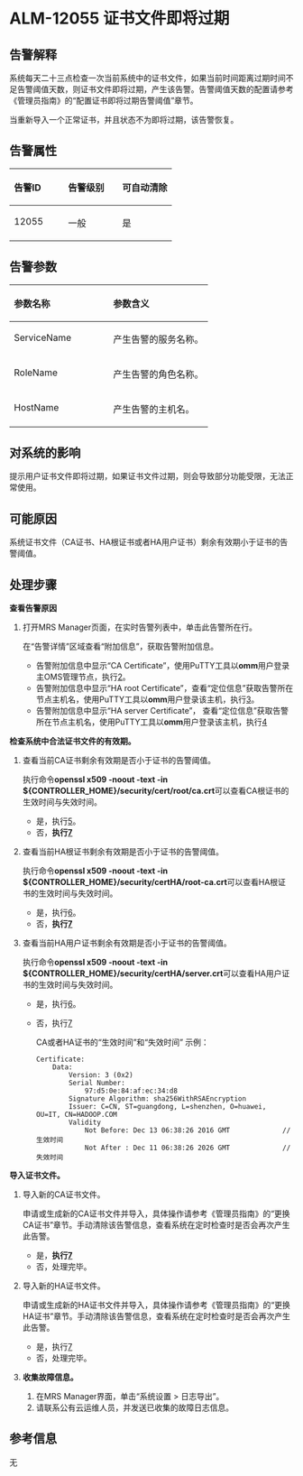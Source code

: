 # ALM-12055 证书文件即将过期<a name="ZH-CN_TOPIC_0093195104"></a>

## 告警解释<a name="zh-cn_topic_0087154423_zh-cn_topic_0087039447_section39779984"></a>

系统每天二十三点检查一次当前系统中的证书文件，如果当前时间距离过期时间不足告警阈值天数，则证书文件即将过期，产生该告警。告警阈值天数的配置请参考《管理员指南》的“配置证书即将过期告警阈值”章节。

当重新导入一个正常证书，并且状态不为即将过期，该告警恢复。

## 告警属性<a name="zh-cn_topic_0087154423_zh-cn_topic_0087039447_section22475544"></a>

<a name="zh-cn_topic_0087154423_zh-cn_topic_0087039447_table46559760"></a>
<table><thead align="left"><tr id="zh-cn_topic_0087154423_zh-cn_topic_0087039447_row56576642"><th class="cellrowborder" valign="top" width="33.33333333333333%" id="mcps1.1.4.1.1"><p id="zh-cn_topic_0087154423_zh-cn_topic_0087039447_p19305289"><a name="zh-cn_topic_0087154423_zh-cn_topic_0087039447_p19305289"></a><a name="zh-cn_topic_0087154423_zh-cn_topic_0087039447_p19305289"></a>告警ID</p>
</th>
<th class="cellrowborder" valign="top" width="33.33333333333333%" id="mcps1.1.4.1.2"><p id="zh-cn_topic_0087154423_zh-cn_topic_0087039447_p20224568"><a name="zh-cn_topic_0087154423_zh-cn_topic_0087039447_p20224568"></a><a name="zh-cn_topic_0087154423_zh-cn_topic_0087039447_p20224568"></a>告警级别</p>
</th>
<th class="cellrowborder" valign="top" width="33.33333333333333%" id="mcps1.1.4.1.3"><p id="zh-cn_topic_0087154423_zh-cn_topic_0087039447_p27577336"><a name="zh-cn_topic_0087154423_zh-cn_topic_0087039447_p27577336"></a><a name="zh-cn_topic_0087154423_zh-cn_topic_0087039447_p27577336"></a>可自动清除</p>
</th>
</tr>
</thead>
<tbody><tr id="zh-cn_topic_0087154423_zh-cn_topic_0087039447_row19171761"><td class="cellrowborder" valign="top" width="33.33333333333333%" headers="mcps1.1.4.1.1 "><p id="zh-cn_topic_0087154423_zh-cn_topic_0087039447_p9408778"><a name="zh-cn_topic_0087154423_zh-cn_topic_0087039447_p9408778"></a><a name="zh-cn_topic_0087154423_zh-cn_topic_0087039447_p9408778"></a>12055</p>
</td>
<td class="cellrowborder" valign="top" width="33.33333333333333%" headers="mcps1.1.4.1.2 "><p id="zh-cn_topic_0087154423_zh-cn_topic_0087039447_p23913515"><a name="zh-cn_topic_0087154423_zh-cn_topic_0087039447_p23913515"></a><a name="zh-cn_topic_0087154423_zh-cn_topic_0087039447_p23913515"></a>一般</p>
</td>
<td class="cellrowborder" valign="top" width="33.33333333333333%" headers="mcps1.1.4.1.3 "><p id="zh-cn_topic_0087154423_zh-cn_topic_0087039447_p57946557"><a name="zh-cn_topic_0087154423_zh-cn_topic_0087039447_p57946557"></a><a name="zh-cn_topic_0087154423_zh-cn_topic_0087039447_p57946557"></a>是</p>
</td>
</tr>
</tbody>
</table>

## 告警参数<a name="zh-cn_topic_0087154423_zh-cn_topic_0087039447_section953306"></a>

<a name="zh-cn_topic_0087154423_zh-cn_topic_0087039447_table63159527"></a>
<table><thead align="left"><tr id="zh-cn_topic_0087154423_zh-cn_topic_0087039447_row66054230"><th class="cellrowborder" valign="top" width="50%" id="mcps1.1.3.1.1"><p id="zh-cn_topic_0087154423_zh-cn_topic_0087039447_p48792409"><a name="zh-cn_topic_0087154423_zh-cn_topic_0087039447_p48792409"></a><a name="zh-cn_topic_0087154423_zh-cn_topic_0087039447_p48792409"></a>参数名称</p>
</th>
<th class="cellrowborder" valign="top" width="50%" id="mcps1.1.3.1.2"><p id="zh-cn_topic_0087154423_zh-cn_topic_0087039447_p59871065"><a name="zh-cn_topic_0087154423_zh-cn_topic_0087039447_p59871065"></a><a name="zh-cn_topic_0087154423_zh-cn_topic_0087039447_p59871065"></a>参数含义</p>
</th>
</tr>
</thead>
<tbody><tr id="zh-cn_topic_0087154423_zh-cn_topic_0087039447_row17718077"><td class="cellrowborder" valign="top" width="50%" headers="mcps1.1.3.1.1 "><p id="zh-cn_topic_0087154423_zh-cn_topic_0087039447_p25878126"><a name="zh-cn_topic_0087154423_zh-cn_topic_0087039447_p25878126"></a><a name="zh-cn_topic_0087154423_zh-cn_topic_0087039447_p25878126"></a>ServiceName</p>
</td>
<td class="cellrowborder" valign="top" width="50%" headers="mcps1.1.3.1.2 "><p id="zh-cn_topic_0087154423_zh-cn_topic_0087039447_p15753427"><a name="zh-cn_topic_0087154423_zh-cn_topic_0087039447_p15753427"></a><a name="zh-cn_topic_0087154423_zh-cn_topic_0087039447_p15753427"></a>产生告警的服务名称。</p>
</td>
</tr>
<tr id="zh-cn_topic_0087154423_zh-cn_topic_0087039447_row7563116"><td class="cellrowborder" valign="top" width="50%" headers="mcps1.1.3.1.1 "><p id="zh-cn_topic_0087154423_zh-cn_topic_0087039447_p8632699"><a name="zh-cn_topic_0087154423_zh-cn_topic_0087039447_p8632699"></a><a name="zh-cn_topic_0087154423_zh-cn_topic_0087039447_p8632699"></a>RoleName</p>
</td>
<td class="cellrowborder" valign="top" width="50%" headers="mcps1.1.3.1.2 "><p id="zh-cn_topic_0087154423_zh-cn_topic_0087039447_p28160051"><a name="zh-cn_topic_0087154423_zh-cn_topic_0087039447_p28160051"></a><a name="zh-cn_topic_0087154423_zh-cn_topic_0087039447_p28160051"></a>产生告警的角色名称。</p>
</td>
</tr>
<tr id="zh-cn_topic_0087154423_zh-cn_topic_0087039447_row52113869"><td class="cellrowborder" valign="top" width="50%" headers="mcps1.1.3.1.1 "><p id="zh-cn_topic_0087154423_zh-cn_topic_0087039447_p60473876"><a name="zh-cn_topic_0087154423_zh-cn_topic_0087039447_p60473876"></a><a name="zh-cn_topic_0087154423_zh-cn_topic_0087039447_p60473876"></a>HostName</p>
</td>
<td class="cellrowborder" valign="top" width="50%" headers="mcps1.1.3.1.2 "><p id="zh-cn_topic_0087154423_zh-cn_topic_0087039447_p66545816"><a name="zh-cn_topic_0087154423_zh-cn_topic_0087039447_p66545816"></a><a name="zh-cn_topic_0087154423_zh-cn_topic_0087039447_p66545816"></a>产生告警的主机名。</p>
</td>
</tr>
</tbody>
</table>

## 对系统的影响<a name="zh-cn_topic_0087154423_zh-cn_topic_0087039447_section8579761"></a>

提示用户证书文件即将过期，如果证书文件过期，则会导致部分功能受限，无法正常使用。

## 可能原因<a name="zh-cn_topic_0087154423_zh-cn_topic_0087039447_section10108989"></a>

系统证书文件（CA证书、HA根证书或者HA用户证书）剩余有效期小于证书的告警阈值。

## 处理步骤<a name="zh-cn_topic_0087154423_zh-cn_topic_0087039447_section23872039"></a>

**查看告警原因**

1.  打开MRS Manager页面，在实时告警列表中，单击此告警所在行。

    在“告警详情”区域查看“附加信息”，获取告警附加信息。

    -   告警附加信息中显示“CA Certificate”，使用PuTTY工具以**omm**用户登录主OMS管理节点，执行[2](#zh-cn_topic_0087154423_zh-cn_topic_0087039447_li31866665152950)。
    -   告警附加信息中显示“HA root Certificate”，查看“定位信息”获取告警所在节点主机名，使用PuTTY工具以**omm**用户登录该主机，执行[3](#zh-cn_topic_0087154423_zh-cn_topic_0087039447_li35214520152950)。
    -   告警附加信息中显示“HA server Certificate”， 查看“定位信息”获取告警所在节点主机名，使用PuTTY工具以**omm**用户登录该主机，执行[4](#zh-cn_topic_0087154423_zh-cn_topic_0087039447_li289449152950)


**检查系统中合法证书文件的有效期。**

1.  <a name="zh-cn_topic_0087154423_zh-cn_topic_0087039447_li31866665152950"></a>查看当前CA证书剩余有效期是否小于证书的告警阈值。

    执行命令**openssl x509 -noout -text -in $\{CONTROLLER\_HOME\}/security/cert/root/ca.crt**可以查看CA根证书的生效时间与失效时间。

    -   是，执行[5](#zh-cn_topic_0087154423_zh-cn_topic_0087039447_li12048984152950)。
    -   否，**执行[7](#zh-cn_topic_0087154423_li52736392112336)**

2.  <a name="zh-cn_topic_0087154423_zh-cn_topic_0087039447_li35214520152950"></a>查看当前HA根证书剩余有效期是否小于证书的告警阈值。

    执行命令**openssl x509 -noout -text -in $\{CONTROLLER\_HOME\}/security/certHA/root-ca.crt**可以查看HA根证书的生效时间与失效时间。

    -   是，执行[6](#zh-cn_topic_0087154423_zh-cn_topic_0087039447_li50119675152950)。
    -   否，**执行[7](#zh-cn_topic_0087154423_li52736392112336)**

3.  <a name="zh-cn_topic_0087154423_zh-cn_topic_0087039447_li289449152950"></a>查看当前HA用户证书剩余有效期是否小于证书的告警阈值。

    执行命令**openssl x509 -noout -text -in $\{CONTROLLER\_HOME\}/security/certHA/server.crt**可以查看HA用户证书的生效时间与失效时间。

    -   是，执行[6](#zh-cn_topic_0087154423_zh-cn_topic_0087039447_li50119675152950)。
    -   否，执行[7](#zh-cn_topic_0087154423_li52736392112336)

        CA或者HA证书的“生效时间”和“失效时间” 示例：

        ```
        Certificate: 
            Data: 
                Version: 3 (0x2) 
                Serial Number: 
                    97:d5:0e:84:af:ec:34:d8 
                Signature Algorithm: sha256WithRSAEncryption 
                Issuer: C=CN, ST=guangdong, L=shenzhen, O=huawei, OU=IT, CN=HADOOP.COM 
                Validity 
                    Not Before: Dec 13 06:38:26 2016 GMT             //生效时间 
                    Not After : Dec 11 06:38:26 2026 GMT             //失效时间
        ```



**导入证书文件。**

1.  <a name="zh-cn_topic_0087154423_zh-cn_topic_0087039447_li12048984152950"></a>导入新的CA证书文件。

    申请或生成新的CA证书文件并导入，具体操作请参考《管理员指南》的“更换CA证书”章节。手动清除该告警信息，查看系统在定时检查时是否会再次产生此告警。

    -   是，**执行[7](#zh-cn_topic_0087154423_li52736392112336)**
    -   否，处理完毕。

2.  <a name="zh-cn_topic_0087154423_zh-cn_topic_0087039447_li50119675152950"></a>导入新的HA证书文件。

    申请或生成新的HA证书文件并导入，具体操作请参考《管理员指南》的“更换HA证书”章节。手动清除该告警信息，查看系统在定时检查时是否会再次产生此告警。

    -   是，执行[7](#zh-cn_topic_0087154423_li52736392112336)
    -   否，处理完毕。

3.  <a name="zh-cn_topic_0087154423_li52736392112336"></a>**收集故障信息。**
    1.  在MRS Manager界面，单击“系统设置 \> 日志导出”。
    2.  请联系公有云运维人员，并发送已收集的故障日志信息。


## 参考信息<a name="zh-cn_topic_0087154423_section21917020151926"></a>

无

